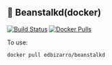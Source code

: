 ## :cake: Beanstalkd(docker)

[![Build Status](https://travis-ci.org/edbizarro/beanstalkdd.svg?branch=master)](https://travis-ci.org/edbizarro/beanstalkdd) [![Docker Pulls](https://img.shields.io/docker/pulls/edbizarro/beanstalkd.svg)](https://hub.docker.com/edbizarro/beanstalkd)

To use:

`docker pull edbizarro/beanstalkd`
